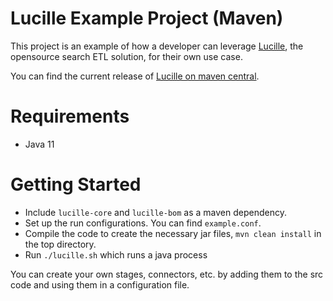 # Lucille Example Project (Maven)

This project is an example of how a developer can leverage [Lucille]([url](https://github.com/kmwtechnology/lucille)), the opensource search ETL solution, for their own use case.

You can find the current release of [Lucille on maven central]([url](https://mvnrepository.com/artifact/com.kmwllc/lucille-core)).

# Requirements

- Java 11

# Getting Started

- Include `lucille-core` and `lucille-bom` as a maven dependency.
- Set up the run configurations. You can find `example.conf`.
- Compile the code to create the necessary jar files, `mvn clean install` in the top directory.
- Run `./lucille.sh` which runs a java process

You can create your own stages, connectors, etc. by adding them to the src code and using them in a configuration file.

